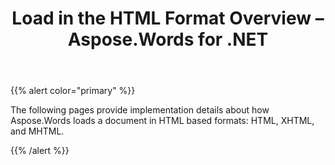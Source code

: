 ﻿---
title: Load in the HTML Format Overview – Aspose.Words for .NET
articleTitle: Load in the HTML Format Overview
linktitle: Load in the HTML Format Overview
description: "Work with various features supported on HTML-based format import."
type: docs
weight: 70
url: /net/load-in-the-html-format-overview/
---

{{% alert color="primary" %}}

The following pages provide implementation details about how Aspose.Words loads a document in HTML based formats: HTML, XHTML, and MHTML.

{{% /alert %}}
